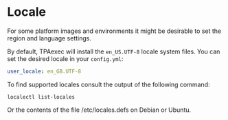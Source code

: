 # Locale

For some platform images and environments it might be desirable to
set the region and language settings.

By default, TPAexec will install the `en_US.UTF-8` locale system files.
You can set the desired locale in your `config.yml`:

```yaml
user_locale: en_GB.UTF-8
```

To find supported locales consult the output of the following command:
```shell
localectl list-locales
```
Or the contents of the file /etc/locales.defs on Debian or Ubuntu.
